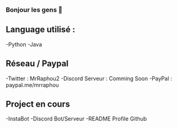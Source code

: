 ### Bonjour les gens 👋

## Language utilisé :

 -Python 
 -Java

## Réseau / Paypal

-Twitter : MrRaphou2
-Discord Serveur : Comming Soon
-PayPal : paypal.me/mrraphou

## Project en cours

 -InstaBot
 -Discord Bot/Serveur
 -README Profile Github


